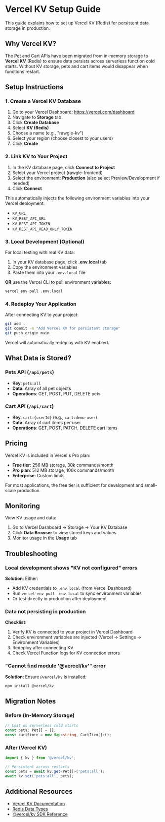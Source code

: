 # Vercel KV Setup Guide

This guide explains how to set up Vercel KV (Redis) for persistent data storage in production.

## Why Vercel KV?

The Pet and Cart APIs have been migrated from in-memory storage to **Vercel KV** (Redis) to ensure data persists across serverless function cold starts. Without KV storage, pets and cart items would disappear when functions restart.

## Setup Instructions

### 1. Create a Vercel KV Database

1. Go to your Vercel Dashboard: https://vercel.com/dashboard
2. Navigate to **Storage** tab
3. Click **Create Database**
4. Select **KV (Redis)**
5. Choose a name (e.g., "rawgle-kv")
6. Select your region (choose closest to your users)
7. Click **Create**

### 2. Link KV to Your Project

1. In the KV database page, click **Connect to Project**
2. Select your Vercel project (rawgle-frontend)
3. Select the environment: **Production** (also select Preview/Development if needed)
4. Click **Connect**

This automatically injects the following environment variables into your Vercel deployment:
- `KV_URL`
- `KV_REST_API_URL`
- `KV_REST_API_TOKEN`
- `KV_REST_API_READ_ONLY_TOKEN`

### 3. Local Development (Optional)

For local testing with real KV data:

1. In your KV database page, click **.env.local** tab
2. Copy the environment variables
3. Paste them into your `.env.local` file

**OR** use the Vercel CLI to pull environment variables:

```bash
vercel env pull .env.local
```

### 4. Redeploy Your Application

After connecting KV to your project:

```bash
git add .
git commit -m "Add Vercel KV for persistent storage"
git push origin main
```

Vercel will automatically redeploy with KV enabled.

## What Data is Stored?

### Pets API (`/api/pets`)
- **Key**: `pets:all`
- **Data**: Array of all pet objects
- **Operations**: GET, POST, PUT, DELETE pets

### Cart API (`/api/cart`)
- **Key**: `cart:{userId}` (e.g., `cart:demo-user`)
- **Data**: Array of cart items per user
- **Operations**: GET, POST, PATCH, DELETE cart items

## Pricing

Vercel KV is included in Vercel's Pro plan:
- **Free tier**: 256 MB storage, 30k commands/month
- **Pro plan**: 512 MB storage, 100k commands/month
- **Enterprise**: Custom limits

For most applications, the free tier is sufficient for development and small-scale production.

## Monitoring

View KV usage and data:
1. Go to Vercel Dashboard → Storage → Your KV Database
2. Click **Data Browser** to view stored keys and values
3. Monitor usage in the **Usage** tab

## Troubleshooting

### Local development shows "KV not configured" errors

**Solution**: Either:
- Add KV credentials to `.env.local` (from Vercel Dashboard)
- Run `vercel env pull .env.local` to sync environment variables
- Or test directly in production after deployment

### Data not persisting in production

**Checklist**:
1. Verify KV is connected to your project in Vercel Dashboard
2. Check environment variables are injected (Vercel → Settings → Environment Variables)
3. Redeploy after connecting KV
4. Check Vercel Function logs for KV connection errors

### "Cannot find module '@vercel/kv'" error

**Solution**: Ensure `@vercel/kv` is installed:
```bash
npm install @vercel/kv
```

## Migration Notes

### Before (In-Memory Storage)
```typescript
// Lost on serverless cold starts
const pets: Pet[] = [];
const cartStore = new Map<string, CartItem[]>();
```

### After (Vercel KV)
```typescript
import { kv } from '@vercel/kv';

// Persistent across restarts
const pets = await kv.get<Pet[]>('pets:all');
await kv.set('pets:all', pets);
```

## Additional Resources

- [Vercel KV Documentation](https://vercel.com/docs/storage/vercel-kv)
- [Redis Data Types](https://redis.io/docs/data-types/)
- [@vercel/kv SDK Reference](https://vercel.com/docs/storage/vercel-kv/kv-reference)

